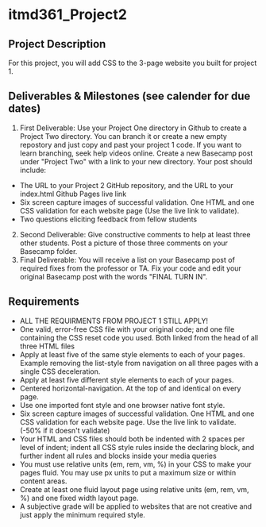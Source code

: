 # itmd361_Project2
## Project Description
For this project, you will add CSS to the 3-page website you built for project 1.

## Deliverables & Milestones (see calender for due dates)
1. First Deliverable: Use your Project One directory in Github to create a Project Two directory. You can branch it or create a new empty repostory and just copy and past your project 1 code. If you want to learn branching, seek help videos online. Create a new Basecamp post under "Project Two" with a link to your new directory. Your post should include:
- The URL to your Project 2 GitHub repository, and the URL to your index.html Github Pages live link
- Six screen capture images of successful validation. One HTML and one CSS validation for each website page (Use the live link to validate).
- Two questions eliciting feedback from fellow students
2. Second Deliverable: Give constructive comments to help at least three other students. Post a picture of those three comments on your Basecamp folder.
3. Final Deliverable: You will receive a list on your Basecamp post of required fixes from the professor or TA. Fix your code and edit your original Basecamp post with the words "FINAL TURN IN".
## Requirements
- ALL THE REQUIRMENTS FROM PROJECT 1 STILL APPLY!
- One valid, error-free CSS file with your original code; and one file containing the CSS reset code you used. Both linked from the head of all three HTML files
- Apply at least five of the same style elements to each of your pages. Example removing the list-style from navigation on all three pages with a single CSS deceleration.
- Apply at least five different style elements to each of your pages.
- Centered horizontal-navigation. At the top of and identical on every page.
- Use one imported font style and one browser native font style.
- Six screen capture images of successful validation. One HTML and one CSS validation for each website page. Use the live link to validate. (-50% if it doesn't validate)
- Your HTML and CSS files should both be indented with 2 spaces per level of indent; indent all CSS style rules inside the declaring block, and further indent all rules and blocks inside your media queries
- You must use relative units (em, rem, vm, %) in your CSS to make your pages fluid. You may use px units to put a maximum size or within content areas.
- Create at least one fluid layout page using relative units (em, rem, vm, %) and one fixed width layout page.
- A subjective grade will be applied to websites that are not creative and just apply the minimum required style.